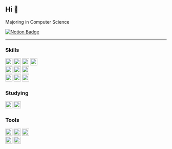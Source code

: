 ## Hi 👋

Majoring in Computer Science 

[![Notion Badge](https://img.shields.io/badge/Check_my_Notion_here-FFFFFF?style=flat-square&logo=Notion&logoColor=black&link=https://mminjukim.notion.site/mj-home)](https://mminjukim.notion.site/mj-home)

<hr>

### Skills
  <img height=22 src="https://img.shields.io/badge/Java-007396?style=flat-square&logo=Java&logoColor=white"> <img height=22 src="https://img.shields.io/badge/Spring-6DB33F?style=flat-square&logo=Spring&logoColor=white"> <img height=22 src="https://img.shields.io/badge/Python-3766AB?style=flat-square&logo=Python&logoColor=white"/> <img height=22 src="https://img.shields.io/badge/Django-092E20?style=flat-square&logo=django&logoColor=white"> <br>
  <img height=22 src="https://img.shields.io/badge/-A8B9CC?style=flat-square&logo=C&logoColor=white"/> <img height=22 src="https://img.shields.io/badge/HTML-E34F26?style=flat-square&logo=html5&logoColor=white"/> <img height=22 src="https://img.shields.io/badge/Linux-FCC624?style=flat-square&logo=Linux&logoColor=black"/>  <br>
  <img height=22 src="https://img.shields.io/badge/AWS EC2-FF9900?style=flat-square&logo=amazon_ec2&logoColor=white"/>
  <img height=22 src="https://img.shields.io/badge/Docker-2496ED?style=flat-square&logo=Docker&logoColor=white"/>
  <img height=22 src="https://img.shields.io/badge/MySQL-4479A1?style=flat-square&logo=MySQL&logoColor=white"/>

### Studying
<img height=22 src="https://img.shields.io/badge/React Native-61DAFB?style=flat-square&logo=React&logoColor=black"> <img height=22 src="https://img.shields.io/badge/Spring_Security-DB33F?style=flat-square&logo=springsecurity&logoColor=white">

### Tools
  <img height=22 src="https://img.shields.io/badge/Visual_Studio_Code-007ACC?style=flat-square&logo=visualstudiocode&logoColor=white"/>
  <img height=22 src="https://img.shields.io/badge/IntelliJ IDEA-000000?style=flat-square&logo=intellijidea&logoColor=white"/> 
  <img height=22 src="https://img.shields.io/badge/GitHub-181717?style=flat-square&logo=GitHub&logoColor=white"/> <br>
  <img height=22 src="https://img.shields.io/badge/Figma-F24E1E?style=flat-square&logo=figma&logoColor=white"/>
  <img height=22 src="https://img.shields.io/badge/Notion-000000?style=flat-square&logo=Notion&logoColor=white"/>